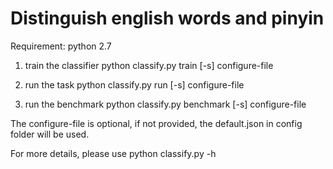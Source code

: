 # Distinguish english words and pinyin

Requirement: python 2.7

1. train the classifier
  python classify.py train [-s] configure-file

2. run the task
  python classify.py run [-s] configure-file
  
3. run the benchmark
  python classify.py benchmark [-s] configure-file

The configure-file is optional, if not provided, the default.json in config folder will be used.

For more details, please use python classify.py -h
